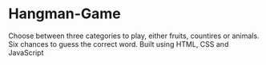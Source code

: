 # Hangman-Game
Choose between three categories to play, either fruits, countires or animals. Six chances to guess the correct word.
Built using HTML, CSS and JavaScript
